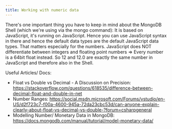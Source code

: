 ```yaml
---
title: Working with numeric data
---
```



There's one important thing you have to keep in mind about the MongoDB Shell (which we're using via the mongo command): It is based on JavaScript, it's running on JavaScript.
Hence you can use JavaScript syntax in there and hence the default data types are the default JavaScript data types.
That matters especially for the numbers. JavaScript does NOT differentiate between integers and floating point numbers => Every number is a 64bit float instead.
So 12 and 12.0 are exactly the same number in JavaScript and therefore also in the Shell.

Useful Articles/ Docs:

-   Float vs Double vs Decimal - A Discussion on Precision: https://stackoverflow.com/questions/618535/difference-between-decimal-float-and-double-in-net
-   Number Ranges: https://social.msdn.microsoft.com/Forums/vstudio/en-US/d2f723c7-f00a-4600-945a-72da23cbc53d/can-anyone-explain-clearly-about-float-vs-decimal-vs-double-?forum=csharpgeneral
-   Modelling Number/ Monetary Data in MongoDB: https://docs.mongodb.com/manual/tutorial/model-monetary-data/
